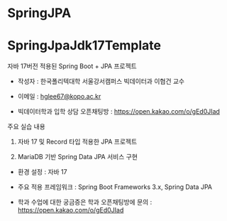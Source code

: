 # SpringJPA
# SpringJpaJdk17Template

자바 17버전 적용된 Spring Boot + JPA 프로젝트


* 작성자 : 한국폴리텍대학 서울강서캠퍼스 빅데이터과 이협건 교수

* 이메일 : hglee67@kopo.ac.kr

* 빅데이터학과 입학 상담 오픈채팅방 : https://open.kakao.com/o/gEd0JIad


주요 실습 내용

1. 자바 17 및 Record 타입 적용한 JPA 프로젝트

2. MariaDB 기반 Spring Data JPA 서비스 구현


* 환경 설정 : 자바 17

* 주요 적용 프레임워크 : Spring Boot Frameworks 3.x, Spring Data JPA


* 학과 수업에 대한 궁금증은 학과 오픈채팅방에 문의 : https://open.kakao.com/o/gEd0JIad
